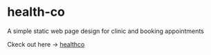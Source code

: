 # health-co
A simple static web page design for clinic and booking appointments


Ckeck out here -> [healthco](health-co.imfast.io/)
